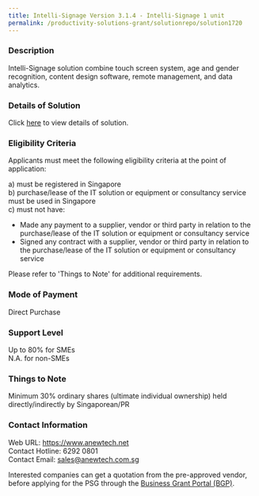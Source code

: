 ```yaml
---
title: Intelli-Signage Version 3.1.4 - Intelli-Signage 1 unit
permalink: /productivity-solutions-grant/solutionrepo/solution1720
---
```


### Description

Intelli-Signage solution combine touch screen system, age and gender recognition, content design software, remote management, and data analytics.

### Details of Solution

Click <a href='https://www.gobusiness.gov.sg/images/psg/Desensitised_Anewtech_Annex_3.pdf' target='_blank' rel='noopener'>here</a> to view details of solution.

### Eligibility Criteria

Applicants must meet the following eligibility criteria at the point of application:

a) must be registered in Singapore <br>
b) purchase/lease of the IT solution or equipment or consultancy service must be used in Singapore <br>
c) must not have:
- Made any payment to a supplier, vendor or third party in relation to the purchase/lease of the IT solution or equipment or consultancy service
- Signed any contract with a supplier, vendor or third party in relation to the purchase/lease of the IT solution or equipment or consultancy service

Please refer to 'Things to Note' for additional requirements.

### Mode of Payment
Direct Purchase

### Support Level
Up to 80% for SMEs <br>
N.A. for non-SMEs

### Things to Note
Minimum 30% ordinary shares (ultimate individual ownership) held directly/indirectly by Singaporean/PR

### Contact Information
Web URL: https://www.anewtech.net <br>Contact Hotline: 6292 0801<br>Contact Email: sales@anewtech.com.sg <br>

Interested companies can get a quotation from the pre-approved vendor, before applying for the PSG through the <a target='_blank' rel='noopener' href='https://www.businessgrants.gov.sg/'>Business Grant Portal (BGP)</a>.
